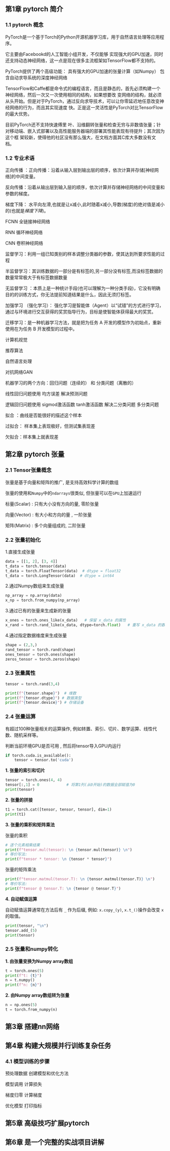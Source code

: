 ## 第1章 pytorch 简介

### 1.1 pytorch 概念

PyTorch是一个基于Torch的Python开源机器学习库，用于自然语言处理等应用程序。

它主要由Facebookd的人工智能小组开发，不仅能够 实现强大的GPU加速，同时还支持动态神经网络，这一点是现在很多主流框架如TensorFlow都不支持的。

 PyTorch提供了两个高级功能：  具有强大的GPU加速的张量计算（如Numpy）  包含自动求导系统的深度神经网络

TensorFlow和Caffe都是命令式的编程语言，而且是静态的，首先必须构建一个神经网络，然后一次又一次使用相同的结构，如果想要改 变网络的结构，就必须从头开始。但是对于PyTorch，通过反向求导技术，可以让你零延迟地任意改变神经网络的行为，而且其实现速度 快。正是这一灵活性是PyTorch对比TensorFlow的最大优势。

目前PyTorch还不支持快速傅里 叶、沿维翻转张量和检查无穷与非数值张量；针对移动端、嵌入式部署以及高性能服务器端的部署其性能表现有待提升；其次因为这个框 架较新，使得他的社区没有那么强大，在文档方面其C库大多数没有文档。





### 1.2 专业术语

正向传播 ：正向传播：沿着从输入层到输出层的顺序，依次计算并存储[神经网络]的中间变量。



反向传播：沿着从输出层到输入层的顺序，依次计算并存储神经网络的中间变量和参数的梯度。

 

梯度下降： 水平向左滑,也就是让x减小,此时随着x减小,导数(梯度)的绝对值是减小的(也就是*梯度下降*)。



FCNN 全链接神经网络

RNN 循环神经网络  

CNN 卷积神经网络 





监督学习：利用一组已知类别的样本调整分类器的参数，使其达到所要求性能的过程



 半监督学习：其训练数据的一部分是有标签的,另一部分没有标签,而没标签数据的数量常常极大于有标签数据数量



 无监督学习 ：本质上是一种统计手段(也可以理解为一种分类手段)，它没有明确目的的训练方式，你无法提前知道结果是什么，因此无须打标签。



加强学习 （强化学习）： 强化学习是智能体（Agent）以“试错”的方式进行学习，通过与环境进行交互获得的奖赏指导行为，目标是使智能体获得最大的奖赏。



迁移学习：是一种机器学习方法，就是把为任务 A 开发的模型作为初始点，重新使用在为任务 B 开发模型的过程中。



计算机视觉 

推荐算法 

自然语言处理

对抗网络GAN



机器学习的两个方向：回归问题（连续的） 和 分类问题（离散的）

线性回归问题使用 均方误差 解决预测问题

逻辑回归问题使用 sigmod激活函数 tanh激活函数   解决二分类问题  多分类问题





拟合 ：曲线是否能很好的描述这个样本

过拟合： 样本集上表现极好，但测试集表现差

欠拟合：样本集上就表现差





## 第2章 pytorch 张量

### 2.1 Tensor张量概念

张量是基于向量和矩阵的推广, 是支持高效科学计算的数组

张量的使用和`Numpy`中的`ndarrays`很类似, 但张量可以在`GPU`上加速运行



标量(Scalar) : 只有大小没有方向的量, 零阶张量

向量(Vector) : 有大小和方向的量 , 一阶张量

矩阵(Matrix) : 多个向量组成的, 二阶张量



### 2.2 张量初始化

1.直接生成张量

```python
data = [[1, 2], [3, 4]]
t_data = torch.tensor(data)
t_data = torch.FloatTensor(data)  # dtype = float32
t_data = torch.LongTensor(data)  # dtype = int64
```



2.通过Numpy数组来生成张量

```python
np_array = np.array(data)
x_np = torch.from_numpy(np_array)
```



3.通过已有的张量来生成新的张量

```python
x_ones = torch.ones_like(x_data)   # 保留 x_data 的属性
x_rand = torch.rand_like(x_data, dtype=torch.float)   # 重写 x_data 的数据类型
```



4.通过指定数据维度来生成张量

```python
shape = (2,3,)
rand_tensor = torch.rand(shape)
ones_tensor = torch.ones(shape)
zeros_tensor = torch.zeros(shape)
```



### 2.3 张量属性

```python
tensor = torch.rand(3,4)

print(f"{tensor.shape}")  # 维数
print(f"{tensor.dtype}") # 数据类型
print(f"{tensor.device}") # 存储设备
```



### 2.4 张量运算

有超过100种张量相关的运算操作, 例如转置、索引、切片、数学运算、线性代数、随机采样等。



判断当前环境GPU是否可用 , 然后将tensor导入GPU内运行

```python
if torch.cuda.is_available():
	tensor = tensor.to('cuda')
```



**1. 张量的索引和切片**

```python
tensor = torch.ones(4, 4)
tensor[:,1] = 0            # 将第1列(从0开始)的数据全部赋值为0
print(tensor)
```



**2. 张量的拼接**

```python
t1 = torch.cat([tensor, tensor, tensor], dim=1)
print(t1)
```



**3. 张量的乘积和矩阵乘法**

张量的乘积

```python
# 逐个元素相乘结果
print(f"tensor.mul(tensor): \n {tensor.mul(tensor)} \n")
# 等价写法:
print(f"tensor * tensor: \n {tensor * tensor}")
```



张量的矩阵乘法

```python
print(f"tensor.matmul(tensor.T): \n {tensor.matmul(tensor.T)} \n")
# 等价写法:
print(f"tensor @ tensor.T: \n {tensor @ tensor.T}")
```



**4. 自动赋值运算**

自动赋值运算通常在方法后有 `_` 作为后缀, 例如: `x.copy_(y)`, `x.t_()`操作会改变 `x` 的取值。

```python
print(tensor, "\n")
tensor.add_(5)
print(tensor)
```





### 2.5 张量和numpy转化

 **1. 由张量变换为Numpy array数组**

```python
t = torch.ones(5)
print(f"t: {t}")
n = t.numpy()
print(f"n: {n}")
```



**2. 由Numpy array数组转为张量**

```python
n = np.ones(5)
t = torch.from_numpy(n)
```





## 第3章 搭建nn网络







## 第4章 构建大规模并行训练复杂任务

### 4.1 模型训练的步骤

预处理数据 创建模型和优化方法

模型调用 计算损失

梯度归零 计算梯度

优化模型 打印指标





## 第5章 高级技巧扩展pytorch



## 第6章 是一个完整的实战项目讲解



